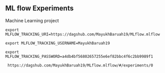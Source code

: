 ## ML flow Experiments
Machine Learning project

```
export MLFLOW_TRACKING_URI=https://dagshub.com/MayukhBaruah19/MLflow.mlflow

export MLFLOW_TRACKING_USERNAME=MayukhBaruah19

export MLFLOW_TRACKING_PASSWORD=a4db4bf56802657255e6ef82bbc4f6c2bb9989f1

```


```
 https://dagshub.com/MayukhBaruah19/MLflow.mlflow/#/experiments/0

```